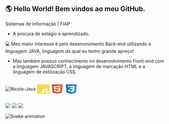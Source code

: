 ## 🌎 Hello World! Bem vindos ao meu GitHub.
Sistemas de Informação | FIAP
- A procura de estágio e aprendizado.

💻 Meu maior interesse é pelo desenvovimento Back-end utilizando a linguagem JAVA, linguagem da qual eu tenho grande apreço! 
- Mas também possuo conhecimento no desenvolvimento Front-end com a linguagem JAVASCRIPT, a linguagem de marcação HTML e a linguagem de estilização CSS.

<div style="display: inline_block"><br>
  <img align="center" alt="Nicole-Java" height="50" width="40" src="https://cdn.jsdelivr.net/gh/devicons/devicon@latest/icons/java/java-plain-wordmark.svg">
  <img align="center" alt="Nicole-Js" height="30" width="40" src="https://raw.githubusercontent.com/devicons/devicon/master/icons/javascript/javascript-plain.svg">
  <img align="center" alt="Nicole-HTML" height="30" width="40" src="https://raw.githubusercontent.com/devicons/devicon/master/icons/html5/html5-original.svg">
  <img align="center" alt="Nicole-CSS" height="30" width="40" src="https://raw.githubusercontent.com/devicons/devicon/master/icons/css3/css3-original.svg">
</div>
  
  ##
 
<div> 
  <a href="https://instagram.com/nicole_alvesn" target="_blank"><img src="https://img.shields.io/badge/-Instagram-%23E4405F?style=for-the-badge&logo=instagram&logoColor=white" target="_blank"></a>
  <a href = "mailto:nicolefaculdade2024@gmail.com"><img src="https://img.shields.io/badge/-Gmail-%23333?style=for-the-badge&logo=gmail&logoColor=white" target="_blank"></a>
  <a href="https://www.linkedin.com/in/nicole-alves-nogueira-1b11402bb" target="_blank"><img src="https://img.shields.io/badge/-LinkedIn-%230077B5?style=for-the-badge&logo=linkedin&logoColor=white" target="_blank"></a>
</div>

![Snake animation](https://github.com/nicole-an/nicole-an/blob/output/github-contribution-grid-snake.svg)
